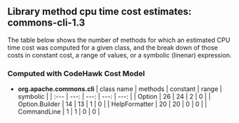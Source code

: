 ## Library method cpu time cost estimates: commons-cli-1.3

The table below shows the number of methods for which an estimated
CPU time cost was computed for a given class, and the break down of
those costs in constant cost, a range of values, or a symbolic (linenar)
expression.

### Computed with CodeHawk Cost Model

- **org.apache.commons.cli**
  | class name | methods | constant | range | symbolic |
  | :--- | ---: |  ---: | ---: | ---: |
  | Option | 26  | 24 | 2 | 0 |
  | Option.Builder | 14 | 13 | 1 | 0 |
  | HelpFormatter | 20 |  20 | 0 | 0 |
  | CommandLine | 1 | 1 | 0 | 0 |
